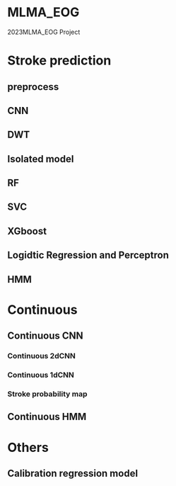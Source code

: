 # MLMA_EOG
2023MLMA_EOG Project

# Stroke prediction 
## preprocess
## CNN
## DWT
## Isolated model
## RF
## SVC
## XGboost
## Logidtic Regression and Perceptron
## HMM


# Continuous
## Continuous CNN
### Continuous 2dCNN
### Continuous 1dCNN
### Stroke probability map

## Continuous HMM

# Others
## Calibration regression model
